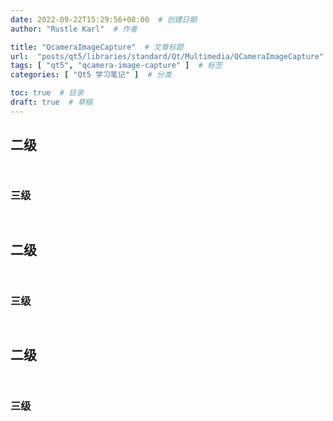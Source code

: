 ```yaml
---
date: 2022-09-22T15:29:56+08:00  # 创建日期
author: "Rustle Karl"  # 作者

title: "QcameraImageCapture"  # 文章标题
url:  "posts/qt5/libraries/standard/Qt/Multimedia/QCameraImageCapture"  # 设置网页永久链接
tags: [ "qt5", "qcamera-image-capture" ]  # 标签
categories: [ "Qt5 学习笔记" ]  # 分类

toc: true  # 目录
draft: true  # 草稿
---
```


## 二级

```bash

```

```cpp

```

### 三级

```bash

```

```cpp

```


## 二级

```bash

```

```cpp

```

### 三级

```bash

```

```cpp

```


## 二级

```bash

```

```cpp

```

### 三级

```bash

```

```cpp

```
